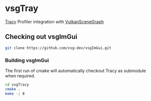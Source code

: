 # vsgTray

[Tracy](https://github.com/wolfpld/tracy) Profiler integration with [VulkanSceneGraph](https://github.com/vsg-dev/VulkanSceneGraph)

## Checking out vsgImGui

~~~ sh
git clone https://github.com/vsg-dev/vsgImGui.git
~~~

### Building vsgImGui

The first run of cmake will automatically checkout Tracy as submodule when required.

~~~ sh
cd vsgTracy
cmake .
make -j 8
~~~

